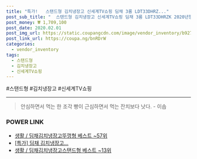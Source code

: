 ```yaml
--- 
title: "특가!   스탠드형 김치냉장고 신세계TV쇼핑 딤채 3룸 LDT33DHRZ..." 
post_sub_title: "  스탠드형 김치냉장고 신세계TV쇼핑 딤채 3룸 LDT33DHRZK 2020년형" 
post_money: ₩ 1,709,100 
post_date: 2020.02.01 
post_img_url: https://static.coupangcdn.com/image/vendor_inventory/b927/18c4cf03bf19091724ddcf4f455c8a9e6aa0cab0236c760806664c3fcb70.jpg 
post_link_url: https://coupa.ng/bnRDrW 
categories: 
  - vendor_inventory 
tags: 
  - 스탠드형 
  - 김치냉장고 
  - 신세계TV쇼핑 
--- 
```

  #스탠드형 #김치냉장고 #신세계TV쇼핑 
<hr> 

> 안심하면서 먹는 한 조각 빵이 근심하면서 먹는 잔치보다 낫다. - 이솝 


### POWER LINK

* <a href="https://blog.naver.com/santokki14/221785381633" target="_blank">생활 / 딤채김치냉장고뚜껑형 베스트 ~57위</a>
* <a href="https://blog.naver.com/an0733/221793128258" target="_blank">[특가] 딤채 김치냉장고...</a>
* <a href="https://blog.naver.com/santokki14/221792428746" target="_blank">생활 / 딤채김치냉장고스탠드형 베스트 ~13위</a>
